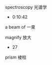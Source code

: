 spectroscopy                          光谱学



* 0:10:42

a beam of                      一束



magnify                     放大



* 27

prism                           棱柱


